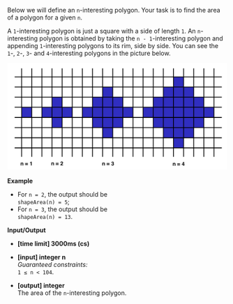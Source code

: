 Below we will define an `n`-interesting polygon. Your task is to find the area of a polygon for a given `n`.

A `1`-interesting polygon is just a square with a side of length `1`. An `n`-interesting polygon is obtained by taking the `n - 1`-interesting polygon and appending `1`-interesting polygons to its rim, side by side. You can see the `1`-, `2`-, `3`- and `4`-interesting polygons in the picture below.

![alt text](./area.png)

__Example__

* For `n = 2`, the output should be <br /> `shapeArea(n) = 5`;
* For `n = 3`, the output should be <br /> `shapeArea(n) = 13`.

__Input/Output__

* __[time limit] 3000ms (cs)__
* __[input] integer n__ <br /> _Guaranteed constraints:_ <br />`1 ≤ n < 104`.

* __[output] integer__ <br />The area of the `n`-interesting polygon.
